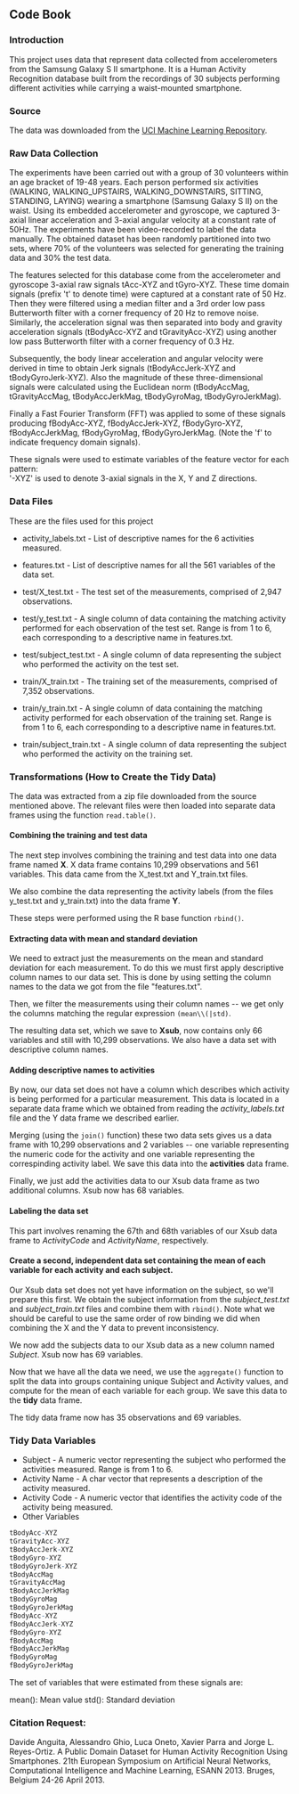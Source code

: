 ## Code Book

### Introduction
This project uses data that represent data collected from accelerometers from the Samsung Galaxy S II smartphone. It is a Human Activity Recognition database built from the recordings of 30 subjects performing different activities while carrying a waist-mounted smartphone.

### Source
The data was downloaded from the [UCI Machine Learning Repository](https://d396qusza40orc.cloudfront.net/getdata%2Fprojectfiles%2FUCI%20HAR%20Dataset.zip).

### Raw Data Collection

The experiments have been carried out with a group of 30 volunteers within an age bracket of 19-48 years. Each person performed six activities (WALKING, WALKING_UPSTAIRS, WALKING_DOWNSTAIRS, SITTING, STANDING, LAYING) wearing a smartphone (Samsung Galaxy S II) on the waist. Using its embedded accelerometer and gyroscope, we captured 3-axial linear acceleration and 3-axial angular velocity at a constant rate of 50Hz. The experiments have been video-recorded to label the data manually. The obtained dataset has been randomly partitioned into two sets, where 70% of the volunteers was selected for generating the training data and 30% the test data. 

The features selected for this database come from the accelerometer and gyroscope 3-axial raw signals tAcc-XYZ and tGyro-XYZ. These time domain signals (prefix 't' to denote time) were captured at a constant rate of 50 Hz. Then they were filtered using a median filter and a 3rd order low pass Butterworth filter with a corner frequency of 20 Hz to remove noise. Similarly, the acceleration signal was then separated into body and gravity acceleration signals (tBodyAcc-XYZ and tGravityAcc-XYZ) using another low pass Butterworth filter with a corner frequency of 0.3 Hz. 

Subsequently, the body linear acceleration and angular velocity were derived in time to obtain Jerk signals (tBodyAccJerk-XYZ and tBodyGyroJerk-XYZ). Also the magnitude of these three-dimensional signals were calculated using the Euclidean norm (tBodyAccMag, tGravityAccMag, tBodyAccJerkMag, tBodyGyroMag, tBodyGyroJerkMag). 

Finally a Fast Fourier Transform (FFT) was applied to some of these signals producing fBodyAcc-XYZ, fBodyAccJerk-XYZ, fBodyGyro-XYZ, fBodyAccJerkMag, fBodyGyroMag, fBodyGyroJerkMag. (Note the 'f' to indicate frequency domain signals). 

These signals were used to estimate variables of the feature vector for each pattern:  
'-XYZ' is used to denote 3-axial signals in the X, Y and Z directions.



### Data Files
These are the files used for this project

* activity_labels.txt - List of descriptive names for the 6 activities measured.

* features.txt - List of descriptive names for all the 561 variables of the data set.

* test/X_test.txt -  The test set of the measurements, comprised of 2,947 observations.

* test/y_test.txt - A single column of data containing the matching activity performed for each observation of the test set.  Range is from 1 to 6, each corresponding to a descriptive name in features.txt.

* test/subject_test.txt -  A single column of data representing the subject who performed the activity on the test set.

* train/X_train.txt - The training set of the measurements, comprised of 7,352 observations.

* train/y_train.txt - A single column of data containing the matching activity performed for each observation of the training set.  Range is from 1 to 6, each corresponding to a descriptive name in features.txt.

* train/subject_train.txt - A single column of data representing the subject who performed the activity on the training set. 

### Transformations (How to Create the Tidy Data)
The data was extracted from a zip file downloaded from the source mentioned above.  The relevant files were then loaded into separate data frames using the function `read.table()`.

#### Combining the training and test data
The next step involves combining the training and test data into one data frame named **X**.  X data frame contains 10,299 observations and 561 variables. This data came from the X_test.txt and Y_train.txt files.

We also combine the data representing the activity labels (from the files y_test.txt and y_train.txt) into the data frame **Y**.

These steps were performed using the R base function `rbind()`.

#### Extracting data with mean and standard deviation
We need to extract just the measurements on the mean and standard deviation for each measurement.  To do this we must first apply descriptive column names to our data set.  This is done by using setting the column names to the data we got from the file "features.txt".

Then, we filter the measurements using their column names -- we get only the columns matching the regular expression `(mean\\(|std)`.

The resulting data set, which we save to **Xsub**, now contains only 66 variables and still with 10,299 observations.  We also have a data set with descriptive column names.

#### Adding descriptive names to activities
By now, our data set does not have a column which describes which activity is being performed for a particular measurement.  This data is located in a separate data frame which we obtained from reading the *activity_labels.txt* file and the Y data frame we described earlier.

Merging (using the `join()` function) these two data sets gives us a data frame with 10,299 observations and 2 variables -- one variable representing the numeric code for the activity and one variable representing the correspinding activity label.  We save this data into the **activities** data frame.

Finally, we just add the activities data to our Xsub data frame as two additional columns.  Xsub now has 68 variables.

#### Labeling the data set
This part involves renaming the 67th and 68th variables of our Xsub data frame to *ActivityCode* and *ActivityName*, respectively.

#### Create a second, independent data set containing the mean of each variable for each activity and each subject.
Our Xsub data set does not yet have information on the subject, so we'll prepare this first.  We obtain the subject information from the *subject_test.txt* and *subject_train.txt* files and combine them with `rbind()`.  Note what we should be careful to use the same order of row binding we did when combining the X and the Y data to prevent inconsistency.

We now add the subjects data to our Xsub data as a new column named *Subject*.  Xsub now has 69 variables.

Now that we have all the data we need, we use the `aggregate()` function to split the data into groups containing unique Subject and Activity values, and compute for the mean of each variable for each group.  We save this data to the **tidy** data frame.

The tidy data frame now has 35 observations and 69 variables.

### Tidy Data Variables
* Subject - A numeric vector representing the subject who performed the activities measured.  Range is from 1 to 6.
* Activity Name - A char vector that represents a description of the activity measured.
* Activity Code - A numeric vector that identifies the activity code of the activity being measured.
* Other Variables
```R
tBodyAcc-XYZ
tGravityAcc-XYZ
tBodyAccJerk-XYZ
tBodyGyro-XYZ
tBodyGyroJerk-XYZ
tBodyAccMag
tGravityAccMag
tBodyAccJerkMag
tBodyGyroMag
tBodyGyroJerkMag
fBodyAcc-XYZ
fBodyAccJerk-XYZ
fBodyGyro-XYZ
fBodyAccMag
fBodyAccJerkMag
fBodyGyroMag
fBodyGyroJerkMag
```

The set of variables that were estimated from these signals are: 

mean(): Mean value
std(): Standard deviation


### Citation Request:
Davide Anguita, Alessandro Ghio, Luca Oneto, Xavier Parra and Jorge L. Reyes-Ortiz. A Public Domain Dataset for Human Activity Recognition Using Smartphones. 21th European Symposium on Artificial Neural Networks, Computational Intelligence and Machine Learning, ESANN 2013. Bruges, Belgium 24-26 April 2013.
